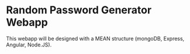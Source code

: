# Random Password Generator Webapp

This webapp will be designed with a MEAN structure (mongoDB, Express, Angular, Node.JS).
